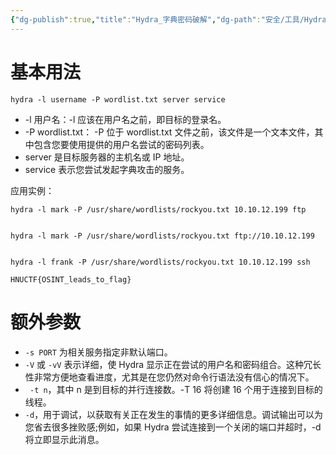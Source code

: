 ```yaml
---
{"dg-publish":true,"title":"Hydra_字典密码破解","dg-path":"安全/工具/Hydra_字典密码破解.md","permalink":"/安全/工具/Hydra_字典密码破解/","dgPassFrontmatter":true}
---
```


# 基本用法
```shell
hydra -l username -P wordlist.txt server service
```
+ -l 用户名：-l 应该在用户名之前，即目标的登录名。
+ -P wordlist.txt： -P 位于 wordlist.txt 文件之前，该文件是一个文本文件，其中包含您要使用提供的用户名尝试的密码列表。
+ server 是目标服务器的主机名或 IP 地址。
+ service 表示您尝试发起字典攻击的服务。

应用实例：
```
hydra -l mark -P /usr/share/wordlists/rockyou.txt 10.10.12.199 ftp


hydra -l mark -P /usr/share/wordlists/rockyou.txt ftp://10.10.12.199


hydra -l frank -P /usr/share/wordlists/rockyou.txt 10.10.12.199 ssh
```

`HNUCTF{OSINT_leads_to_flag}`
# 额外参数

+ `-s PORT` 为相关服务指定非默认端口。
+ `-V` 或 `-vV` 表示详细，使 Hydra 显示正在尝试的用户名和密码组合。这种冗长性非常方便地查看进度，尤其是在您仍然对命令行语法没有信心的情况下。
+ ` -t n`，其中 n 是到目标的并行连接数。-T 16 将创建 16 个用于连接到目标的线程。
+ `-d`，用于调试，以获取有关正在发生的事情的更多详细信息。调试输出可以为您省去很多挫败感;例如，如果 Hydra 尝试连接到一个关闭的端口并超时，-d 将立即显示此消息。



